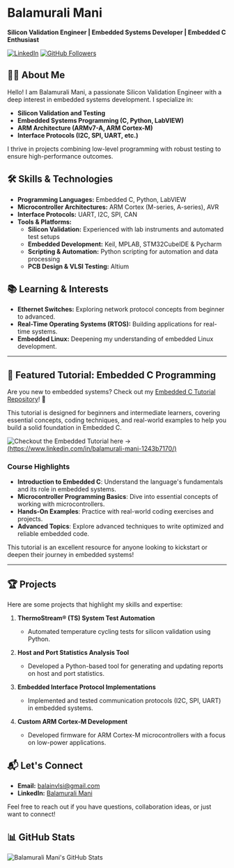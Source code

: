 # Balamurali Mani
**Silicon Validation Engineer | Embedded Systems Developer | Embedded C Enthusiast**

[![LinkedIn](https://img.shields.io/badge/LinkedIn-Profile-blue)](https://www.linkedin.com/in/balamurali-mani-1243b7170/)
[![GitHub Followers](https://img.shields.io/github/followers/Balamuralimani?style=social)](https://github.com/Balamuralimani)

## 👨‍💻 About Me
Hello! I am Balamurali Mani, a passionate Silicon Validation Engineer with a deep interest in embedded systems development. I specialize in:
- **Silicon Validation and Testing**
- **Embedded Systems Programming (C, Python, LabVIEW)**
- **ARM Architecture (ARMv7-A, ARM Cortex-M)**
- **Interface Protocols (I2C, SPI, UART, etc.)**

I thrive in projects combining low-level programming with robust testing to ensure high-performance outcomes.

## 🛠️ Skills & Technologies
- **Programming Languages:** Embedded C, Python, LabVIEW
- **Microcontroller Architectures:** ARM Cortex (M-series, A-series), AVR
- **Interface Protocols:** UART, I2C, SPI, CAN
- **Tools & Platforms:** 
  - **Silicon Validation:** Experienced with lab instruments and automated test setups
  - **Embedded Development:** Keil, MPLAB, STM32CubeIDE & Pycharm
  - **Scripting & Automation:** Python scripting for automation and data processing
  - **PCB Design & VLSI Testing:** Altium

## 📚 Learning & Interests
- **Ethernet Switches:** Exploring network protocol concepts from beginner to advanced.
- **Real-Time Operating Systems (RTOS):** Building applications for real-time systems.
- **Embedded Linux:** Deepening my understanding of embedded Linux development.

---

## 📘 Featured Tutorial: Embedded C Programming
Are you new to embedded systems? Check out my [Embedded C Tutorial Repository](https://github.com/Balamuralimani/Embedded_C_Tutorial)! 🚀

This tutorial is designed for beginners and intermediate learners, covering essential concepts, coding techniques, and real-world examples to help you build a solid foundation in Embedded C.

![Checkout the Embedded Tutorial here ->](https://img.shields.io/badge/Embedded%20C%20Tutorial-Learn%20Fundamentals%20to%20Advanced-blue?style=for-the-badge&logo=c&logoColor=white)[(https://www.linkedin.com/in/balamurali-mani-1243b7170/)](https://github.com/Balamuralimani/Embedded_C_Tutorial)

### Course Highlights
- **Introduction to Embedded C**: Understand the language's fundamentals and its role in embedded systems.
- **Microcontroller Programming Basics**: Dive into essential concepts of working with microcontrollers.
- **Hands-On Examples**: Practice with real-world coding exercises and projects.
- **Advanced Topics**: Explore advanced techniques to write optimized and reliable embedded code.

This tutorial is an excellent resource for anyone looking to kickstart or deepen their journey in embedded systems!

---

## 🏆 Projects
Here are some projects that highlight my skills and expertise:
1. **ThermoStream® (TS) System Test Automation**
   - Automated temperature cycling tests for silicon validation using Python.

2. **Host and Port Statistics Analysis Tool**
   - Developed a Python-based tool for generating and updating reports on host and port statistics.

3. **Embedded Interface Protocol Implementations**
   - Implemented and tested communication protocols (I2C, SPI, UART) in embedded systems.

4. **Custom ARM Cortex-M Development**
   - Developed firmware for ARM Cortex-M microcontrollers with a focus on low-power applications.

## 📬 Let's Connect
- **Email:** balainvlsi@gmail.com
- **LinkedIn:** [Balamurali Mani](https://www.linkedin.com/in/balamurali-mani-1243b7170/)

Feel free to reach out if you have questions, collaboration ideas, or just want to connect!

## 📊 GitHub Stats
![Balamurali Mani's GitHub Stats](https://github-readme-stats.vercel.app/api?username=Balamuralimani&show_icons=true&theme=radical)
